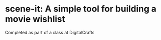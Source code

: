 # scene-it: A simple tool for building a movie wishlist

Completed as part of a class at DigitalCrafts
